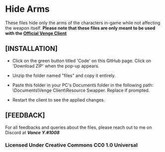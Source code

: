 # Hide Arms 

These files hide only the arms of the characters in-game while not affecting the weapon itself. **Please note that these files are only meant to be used with the [Official Venge Client](https://social.venge.io/client)**

## [INSTALLATION]

- Click on the green button titled 'Code' on this GitHub page. Click on 'Download ZIP' when the pop-up appears.

- Unzip the folder named "files" and copy it entirely.

- Paste this folder in your PC's Documents folder in the following path: \Documents\Venge Client\Resource Swapper. Replace if prompted.

- Restart the client to see the applied changes.

## [FEEDBACK]

For all feedbacks and queries about the files, please reach out to me on Discord at **_Vance Y.#1008_**


### **Licensed Under Creative Commons CC0 1.0 Universal**

